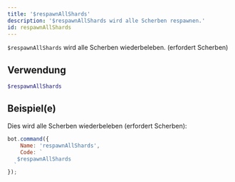 ```yaml
---
title: '$respawnAllShards'
description: '$respawnAllShards wird alle Scherben respawnen.'
id: respawnAllShards
---
```


`$respawnAllShards` wird alle Scherben wiederbeleben. (erfordert Scherben)

## Verwendung

```php
$respawnAllShards
```

## Beispiel(e)

Dies wird alle Scherben wiederbeleben (erfordert Scherben):

```javascript
bot.command({
    Name: 'respawnAllShards',
    Code: `
   $respawnAllShards
  `
});
```